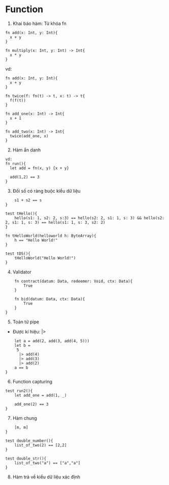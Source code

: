 # Function

1. Khai báo hàm:
 Từ khóa fn

```
fn add(x: Int, y: Int){
  x + y
}

fn multiply(x: Int, y: Int) -> Int{
  x * y
}
```

vd:
```
fn add(x: Int, y: Int){
  x + y
}

fn twice(f: fn(t) -> t, x: t) -> t{
  f(f(t))
}

fn add_one(x: Int) -> Int{
  x + 1
}

fn add_two(x: Int) -> Int{
  twice(add_one, x)
}

```

2. Hàm ẩn danh

```
vd:
fn run(){
  let add = fn(x, y) {x + y}

  add(1,2) == 3
}
```

3. Đối số có ràng buộc kiểu dữ liệu

```fn hello(s1: Int, s2: Int, s: Int){
    s1 + s2 == s
}

test tHello(){
    hello(s1: 1, s2: 2, s:3) == hello(s2: 2, s1: 1, s: 3) && hello(s2: 2, s1: 1, s: 3) == hello(s1: 1, s: 3, s2: 2)
}

fn tHelloWorld(helloworld h: ByteArray){
    h == "Hello World!"
}

test tDS(){
    tHelloWorld("Hello World!")
}
```

4. Validator

```validator(asset: ByteArray){
    fn contract(datum: Data, redeemer: Void, ctx: Data){
        True
    }

    fn bid(datum: Data, ctx: Data){
        True
    }
}
```

5. Toán tử pipe
- Được kí hiệu: |>

```test tPipe(){
    let a = add(2, add(3, add(4, 5)))
    let b = 
     5
      |> add(4)
      |> add(3)
      |> add(2)
    a == b
}
```

6. Function capturing

```
test run2(){
    let add_one = add(1, _)

    add_one(2) == 3
}
```

7. Hàm chung

```fn list_of_two(my_value m: a) -> List<a>{
    [m, m]
}

test double_number(){
    list_of_two(2) == [2,2]
}

test double_str(){
    list_of_two("a") == ["a","a"]
}
```

8. Hàm trả về kiểu dữ liệu xác định
